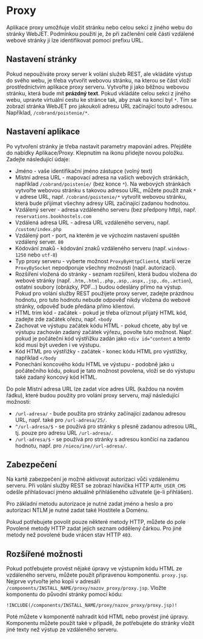 # Proxy

Aplikace proxy umožňuje vložit stránku nebo celou sekci z jiného webu do stránky WebJET. Podmínkou použití je, že při začlenění celé části vzdálené webové stránky ji lze identifikovat pomocí prefixu URL.

## Nastavení stránky

Pokud nepoužíváte proxy server k volání služeb REST, ale vkládáte výstup do svého webu, je třeba vytvořit webovou stránku, na kterou se část vloží prostřednictvím aplikace proxy serveru. Vytvořte ji jako běžnou webovou stránku, která bude mít **prázdný text**. Pokud vkládáte celou sekci z jiného webu, upravte virtuální cestu ke stránce tak, aby znak na konci byl `*`. Tím se zobrazí stránka WebJET pro jakoukoli adresu URL začínající touto adresou. Například, `/cobrand/poistenie/*`.

## Nastavení aplikace

Po vytvoření stránky je třeba nastavit parametry mapování adres. Přejděte do nabídky Aplikace/Proxy. Klepnutím na ikonu přidejte novou položku. Zadejte následující údaje:
- Jméno - vaše identifikační jméno zástupce (volný text)
- Místní adresa URL - mapovací adresa na vašich webových stránkách, například `/cobrand/poistenie/` (bez konce `*`). Na webových stránkách vytvořte webovou stránku s takovou adresou URL, můžete použít znak `*` v adrese URL, např. `/cobrand/poistenie/*` vytvořit webovou stránku, která bude přijímat všechny adresy URL začínající zadanou hodnotou.
- Vzdálený server - adresa vzdáleného serveru (bez předpony http), např. `reservations.bookhostels.com`
- Vzdálená adresa URL - adresa URL vzdáleného serveru, např. `/custom/index.php`
- Vzdálený port - port, na kterém je ve výchozím nastavení spuštěn vzdálený server. `80`
- Kódování znaků - kódování znaků vzdáleného serveru (např. `windows-1250` nebo `utf-8`)
- Typ proxy serveru - vyberte možnost `ProxyByHttpClient4`, starší verze `ProxyBySocket` nepodporuje všechny možnosti (např. autorizaci).
- Rozšíření vložená do stránky - seznam rozšíření, která budou vložena do webové stránky (např. `.htm,.html,.php,.asp,.aspx,.jsp,.do,.action`), ostatní soubory (obrázky, PDF...) budou odeslány přímo na výstup. Pokud pro volání služby REST použijete proxy server, zadejte prázdnou hodnotu, pro tuto hodnotu nebude odpověď nikdy vložena do webové stránky, odpověď bude předána přímo klientovi.
- HTML trim kód - začátek - pokud je třeba oříznout přijatý HTML kód, zadejte zde začátek ořezu, např. `<body`
- Zachovat ve výstupu začátek kódu HTML - pokud chcete, aby byl ve výstupu zachován zadaný začátek výřezu, povolte tuto možnost. Např. pokud je počáteční kód výstřižku zadán jako `<div id="content` a tento kód musí být uveden i ve výstupu.
- Kód HTML pro výstřižky - začátek - konec kódu HTML pro výstřižky, například `</body`
- Ponechání koncového kódu HTML ve výstupu - podobně jako u počátečního kódu, pokud je tato možnost povolena, vloží se do výstupu také zadaný koncový kód HTML.

Do pole Místní adresa URL lze zadat více adres URL (každou na novém řádku), které budou použity pro volání proxy serveru, mají následující možnosti:
- `/url-adresa/` - bude použita pro stránky začínající zadanou adresou URL, např. také pro `/url-adresa/25/`.
- `^/url-adresa/$` - se používá pro stránky s přesně zadanou adresou URL, tj. pouze pro adresu URL `/url-adresa/`.
- `/url-adresa/$` - se používá pro stránky s adresou končící na zadanou hodnotu, např. pro `/nieco/ine//url-adresa/`.

## Zabezpečení

Na kartě zabezpečení je možné aktivovat autorizaci vůči vzdálenému serveru. Při volání služby REST se zobrazí hlavička HTTP `AUTH_USER_CMS` odešle přihlašovací jméno aktuálně přihlášeného uživatele (je-li přihlášen).

Pro základní metodu autorizace je nutné zadat jméno a heslo a pro autorizaci NTLM je nutné zadat také Hostitele a Doménu.

Pokud potřebujete povolit pouze některé metody HTTP, můžete do pole Povolené metody HTTP zadat jejich seznam oddělený čárkou. Pro jiné metody než povolené bude vrácen stav HTTP `403`.

## Rozšířené možnosti

Pokud potřebujete provést nějaké úpravy ve výstupním kódu HTML ze vzdáleného serveru, můžete použít připravenou komponentu. `proxy.jsp`. Nejprve vytvořte jeho kopii v adresáři `/components/INSTALL_NAME/proxy/nazov_proxy/proxy.jsp`. Vložte komponentu do původní stránky pomocí kódu:

`!INCLUDE(/components/INSTALL_NAME/proxy/nazov_proxy/proxy.jsp)!`

Poté můžete v komponentě nahradit kód HTML nebo provést jiné úpravy. Komponentu můžete použít také v případě, že potřebujete do stránky vložit jiné texty než výstup ze vzdáleného serveru.
